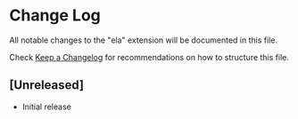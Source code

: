 # Change Log

All notable changes to the "ela" extension will be documented in this file.

Check [Keep a Changelog](http://keepachangelog.com/) for recommendations on how to structure this file.

## [Unreleased]

- Initial release